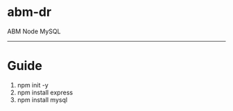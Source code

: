 # abm-dr
ABM Node MySQL

----

# Guide

1. npm init -y
2. npm install express
3. npm install mysql

